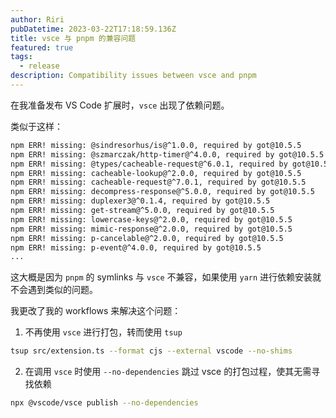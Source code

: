 ```yaml
---
author: Riri
pubDatetime: 2023-03-22T17:18:59.136Z
title: vsce 与 pnpm 的兼容问题
featured: true
tags:
  - release
description: Compatibility issues between vsce and pnpm
---
```


在我准备发布 VS Code 扩展时，`vsce` 出现了依赖问题。

类似于这样：

```sh
npm ERR! missing: @sindresorhus/is@^1.0.0, required by got@10.5.5
npm ERR! missing: @szmarczak/http-timer@^4.0.0, required by got@10.5.5
npm ERR! missing: @types/cacheable-request@^6.0.1, required by got@10.5.5
npm ERR! missing: cacheable-lookup@^2.0.0, required by got@10.5.5
npm ERR! missing: cacheable-request@^7.0.1, required by got@10.5.5
npm ERR! missing: decompress-response@^5.0.0, required by got@10.5.5
npm ERR! missing: duplexer3@^0.1.4, required by got@10.5.5
npm ERR! missing: get-stream@^5.0.0, required by got@10.5.5
npm ERR! missing: lowercase-keys@^2.0.0, required by got@10.5.5
npm ERR! missing: mimic-response@^2.0.0, required by got@10.5.5
npm ERR! missing: p-cancelable@^2.0.0, required by got@10.5.5
npm ERR! missing: p-event@^4.0.0, required by got@10.5.5
...
```

这大概是因为 `pnpm` 的 symlinks 与 `vsce` 不兼容，如果使用 `yarn` 进行依赖安装就不会遇到类似的问题。

我更改了我的 workflows 来解决这个问题：
1. 不再使用 `vsce` 进行打包，转而使用 `tsup`
```sh
tsup src/extension.ts --format cjs --external vscode --no-shims
```
2. 在调用 `vsce` 时使用 `--no-dependencies` 跳过 vsce 的打包过程，使其无需寻找依赖
```sh
npx @vscode/vsce publish --no-dependencies
```
